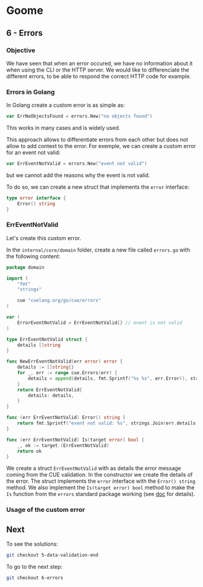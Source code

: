 # Goome

## 6 - Errors

### Objective

We have seen that when an error occured, we have no information about it when using the CLI or the HTTP server.
We would like to differenciate the different errors, to be able to respond the correct HTTP code for example.

### Errors in Golang

In Golang create a custom error is as simple as:

```go
var ErrNoObjectsFound = errors.New("no objects found")
```

This works in many cases and is widely used.

This approach allows to differentiate errors from each other but does not allow to add context to the error.
For exemple, we can create a custom error for an event not valid:

```go
var ErrEventNotValid = errors.New("event not valid")
```

but we cannot add the reasons why the event is not valid.

To do so, we can create a new struct that implements the `error` interface:

```go
type error interface {
	Error() string
}
```

### ErrEventNotValid

Let's create this custom error.

In the `internal/core/domain` folder, create a new file called `errors.go` with the following content:

```go
package domain

import (
	"fmt"
	"strings"

	cue "cuelang.org/go/cue/errors"
)

var (
	ErrorEventNotValid = ErrEventNotValid{} // event is not valid
)

type ErrEventNotValid struct {
	details []string
}

func NewErrEventNotValid(err error) error {
	details := []string{}
	for _, err := range cue.Errors(err) {
		details = append(details, fmt.Sprintf("%s %s", err.Error(), strings.Join(err.Path(), "/")))
	}
	return ErrEventNotValid{
		details: details,
	}
}

func (err ErrEventNotValid) Error() string {
	return fmt.Sprintf("event not valid: %s", strings.Join(err.details, ", "))
}

func (err ErrEventNotValid) Is(target error) bool {
	_, ok := target.(ErrEventNotValid)
	return ok
}
```

We create a struct `ErrEventNotValid` with as details the error message coming from the CUE validation.
In the constructor we create the details of the error.
The struct implements the `error` interface with the `Error() string` method.
We also implement the `Is(target error) bool` method to make the `Is` function from the `errors` standard package working (see [doc](https://pkg.go.dev/errors#Is) for details).

### Usage of the custom error

## Next

To see the solutions:

```bash
git checkout 5-data-validation-end
```

To go to the next step:

```bash
git checkout 6-errors
```
